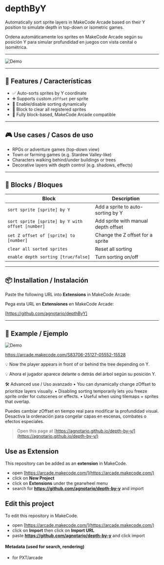 # depthByY

Automatically sort sprite layers in MakeCode Arcade based on their Y position to simulate depth in top-down or isometric games.

Ordena automáticamente los sprites en MakeCode Arcade según su posición Y para simular profundidad en juegos con vista cenital o isométrica.

---

![Demo](docs/demo.gif)

---

## 🌟 Features / Características

- ✅ Auto-sorts sprites by Y coordinate
- ➕ Supports custom `zOffset` per sprite
- 🔄 Enable/disable sorting dynamically
- 🧹 Block to clear all registered sprites
- 🧩 Fully block-based, MakeCode Arcade compatible

---

## 🎮 Use cases / Casos de uso

- RPGs or adventure games (top-down view)
- Town or farming games (e.g. Stardew Valley-like)
- Characters walking behind/under buildings or trees
- Decorative layers with depth control (e.g. shadows, effects)

---

## 🧱 Blocks / Bloques

| Block | Description |
|-------|-------------|
| `sort sprite [sprite] by Y` | Add a sprite to auto-sorting by Y |
| `sort sprite [sprite] by Y with offset [number]` | Add sprite with manual depth offset |
| `set Z offset of [sprite] to [number]` | Change the Z offset for a sprite |
| `clear all sorted sprites` | Reset all sorting |
| `enable depth sorting [true/false]` | Turn sorting on/off |

---

## 📦 Installation / Instalación

Paste the following URL into **Extensions** in MakeCode Arcade:

Pega esta URL en **Extensiones** en MakeCode Arcade:

[https://github.com/agnotario/depthByY]

---

## 🧪 Example / Ejemplo

![Demo](docs/demo.gif)

https://arcade.makecode.com/S83706-25127-05552-15528

💡 Now the player appears in front of or behind the tree depending on Y.

💡 Ahora el jugador aparece delante o detrás del árbol según su posición Y.

🛠 Advanced use / Uso avanzado
	•	You can dynamically change zOffset to prioritize layers visually.
	•	Disabling sorting temporarily lets you freeze sprite order for cutscenes or effects.
	•	Useful when using tilemaps + sprites that overlap.

Puedes cambiar zOffset en tiempo real para modificar la profundidad visual.
Desactiva la ordenación para congelar capas en escenas, combates o efectos especiales.


> Open this page at [https://agnotario.github.io/depth-by-y/](https://agnotario.github.io/depth-by-y/)

## Use as Extension

This repository can be added as an **extension** in MakeCode.

* open [https://arcade.makecode.com/](https://arcade.makecode.com/)
* click on **New Project**
* click on **Extensions** under the gearwheel menu
* search for **https://github.com/agnotario/depth-by-y** and import

## Edit this project

To edit this repository in MakeCode.

* open [https://arcade.makecode.com/](https://arcade.makecode.com/)
* click on **Import** then click on **Import URL**
* paste **https://github.com/agnotario/depth-by-y** and click import

#### Metadata (used for search, rendering)

* for PXT/arcade
<script src="https://makecode.com/gh-pages-embed.js"></script><script>makeCodeRender("{{ site.makecode.home_url }}", "{{ site.github.owner_name }}/{{ site.github.repository_name }}");</script>
